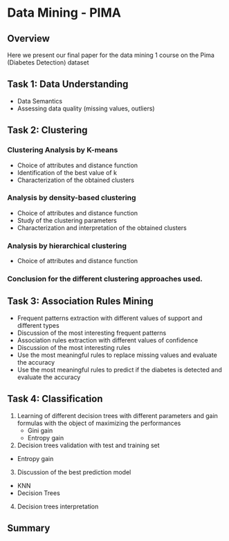 # Data Mining - PIMA
## Overview
Here we present our final paper for the data mining 1 course on the Pima (Diabetes Detection) dataset
## Task 1: Data Understanding
* Data Semantics
* Assessing data quality (missing values, outliers)
## Task 2: Clustering
### Clustering Analysis by K-means
* Choice of attributes and distance function
* Identification of the best value of k
* Characterization of the obtained clusters
### Analysis by density-based clustering
* Choice of attributes and distance function
* Study of the clustering parameters
* Characterization and interpretation of the obtained clusters
### Analysis by hierarchical clustering
* Choice of attributes and distance function
### Conclusion for the different clustering approaches used.
## Task 3: Association Rules Mining
* Frequent patterns extraction with different values of support and different types
* Discussion of the most interesting frequent patterns
* Association rules extraction with different values of confidence
* Discussion of the most interesting rules
* Use the most meaningful rules to replace missing values and evaluate the accuracy
* Use the most meaningful rules to predict if the diabetes is detected and evaluate the accuracy
## Task 4: Classification
1. Learning of different decision trees with different parameters and gain formulas with the object of maximizing the performances
   * Gini gain
   * Entropy gain
2. Decision trees validation with test and training set
  * Entropy gain
3. Discussion of the best prediction model
  * KNN
  * Decision Trees
4. Decision trees interpretation
## Summary



